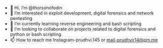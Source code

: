 - 👋 Hi, I’m @thorsonofodin
- 👀 I’m interested in exploit development, digital forensics and network pentesting
- 🌱 I’m currently learning reverse engineering and bash scripting
- 💞️ I’m looking to collaborate on projects related to digital forensics and python or bash scripting
- 📫 How to reach me Instagram-prudhvi.145 or mail-prudhvir14@pm.me

<!---
thorsonofodin/thorsonofodin is a ✨ special ✨ repository because its `README.md` (this file) appears on your GitHub profile.
You can click the Preview link to take a look at your changes.
--->
